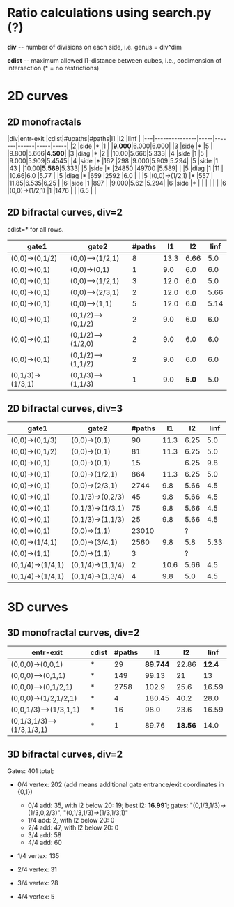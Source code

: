 # Ratio calculations using search.py (?)

**div** -- number of divisions on each side, i.e. genus = div^dim

**cdist** -- maximum allowed l1-distance between cubes, i.e., codimension of intersection (* = no restrictions)

# 2D curves

## 2D monofractals

|div|entr-exit      |cdist|#upaths|#paths|l1   |l2   |linf |
|---|---------------|-----|-------|------|-----|-----|
|2  |side           |*    |1      |      |**9.000**|6.000|6.000|
|3  |side           |*    |5      |      |9.800|5.666|**4.500**|
|3  |diag           |*    |2      |      |10.00|5.666|5.333|
|4  |side           |1    |5      |      |9.000|5.909|5.4545|
|4  |side           |*    |162    |298   |9.000|5.909|5.294|
|5  |side           |1    |43     |      |10.00|**5.589**|5.333|
|5  |side           |*    |24850  |49700 |5.589|     |
|5  |diag           |1    |11     |      |10.66|6.0  |5.77 |
|5  |diag           |*    |659    |2592  |6.0  |     |
|5  |(0,0)->(1/2,1) |*    |557    |      |11.85|6.535|6.25 |
|6  |side           |1    |897    |      |9.000|5.62 |5.294|
|6  |side           |*    |       |      |     |     |     |
|6  |(0,0)->(1/2,1) |1    |1476   |      |     |6.5  |     |

## 2D bifractal curves, div=2

cdist=* for all rows.

|gate1           |gate2            |#paths|l1  |l2  |linf|
|----------------|-----------------|------|----|----|----|
|(0,0)->(0,1/2)  |(0,0)-->(1/2,1)  |8     |13.3|6.66|5.0 |
|(0,0)->(0,1)    |(0,0)->(0,1)     |1     |9.0 |6.0 |6.0 |
|(0,0)->(0,1)    |(0,0)-->(1/2,1)  |3     |12.0|6.0 |5.0 |
|(0,0)->(0,1)    |(0,0)-->(2/3,1)  |2     |12.0|6.0 |5.66|
|(0,0)->(0,1)    |(0,0)-->(1,1)    |5     |12.0|6.0 |5.14|
|(0,0)->(0,1)    |(0,1/2)-->(0,1/2)|2     |9.0 |6.0 |6.0 |
|(0,0)->(0,1)    |(0,1/2)-->(1/2,0)|2     |9.0 |6.0 |6.0 |
|(0,0)->(0,1)    |(0,1/2)-->(1,1/2)|2     |9.0 |6.0 |6.0 |
|(0,1/3)->(1/3,1)|(0,1/3)-->(1,1/3)|1     |9.0 |**5.0**|5.0 |

## 2D bifractal curves, div=3

|gate1           |gate2            |#paths|l1  |l2  |linf|
|----------------|-----------------|------|----|----|----|
|(0,0)->(0,1/3)  |(0,0)->(0,1)     |90    |11.3|6.25|5.0 |
|(0,0)->(0,1/2)  |(0,0)->(0,1)     |81    |11.3|6.25|5.0 |
|(0,0)->(0,1)    |(0,0)->(0,1)     |15    |    |6.25|9.8 |
|(0,0)->(0,1)    |(0,0)->(1/2,1)   |864   |11.3|6.25|5.0 |
|(0,0)->(0,1)    |(0,0)->(2/3,1)   |2744  |9.8 |5.66|4.5 |
|(0,0)->(0,1)    |(0,1/3)->(0,2/3) |45    |9.8 |5.66|4.5 |
|(0,0)->(0,1)    |(0,1/3)->(1/3,1) |75    |9.8 |5.66|4.5 |
|(0,0)->(0,1)    |(0,1/3)->(1,1/3) |25    |9.8 |5.66|4.5 |
|(0,0)->(0,1)    |(0,0)->(1,1)     |23010 |    |?   |    |
|(0,0)->(1/4,1)  |(0,0)->(3/4,1)   |2560  |9.8 |5.8 |5.33|
|(0,0)->(1,1)    |(0,0)->(1,1)     |3     |    |?   |    |
|(0,1/4)->(1/4,1)|(0,1/4)->(1,1/4) |2     |10.6|5.66|4.5 |
|(0,1/4)->(1/4,1)|(0,1/4)->(1,3/4) |4     |9.8 |5.0 |4.5 |

# 3D curves

## 3D monofractal curves, div=2

|entr-exit              |cdist|#paths|l1   |l2   |linf |
|-----------------------|----|------|-----|-----|-----|
|(0,0,0)->(0,0,1)       |*   |29    |**89.744**|22.86|**12.4**|
|(0,0,0)-->(0,1,1)      |*   |149   |99.13|21   |13   |
|(0,0,0)-->(0,1/2,1)    |*   |2758  |102.9|25.6 |16.59|
|(0,0,0)->(1/2,1/2,1)   |*   |4     |180.45|40.2 |28.0|
|(0,0,1/3)-->(1/3,1,1)  |*   |16    |98.0 |23.6 |16.59|
|(0,1/3,1/3)-->(1/3,1/3,1)|* |1     |89.76|**18.56**|14.0 |

## 3D bifractal curves, div=2

Gates: 401 total;

* 0/4 vertex: 202
(add means additional gate entrance/exit coordinates in {0,1})
  * 0/4 add: 35, with l2 below 20: 19; best l2: **16.991**; gates: "(0,1/3,1/3)->(1/3,0,2/3)", "(0,1/3,1/3)->(1/3,1/3,1)"
  * 1/4 add: 2, with l2 below 20: 0
  * 2/4 add: 47, with l2 below 20: 0
  * 3/4 add: 58
  * 4/4 add: 60

* 1/4 vertex: 135
* 2/4 vertex: 31
* 3/4 vertex: 28
* 4/4 vertex: 5
